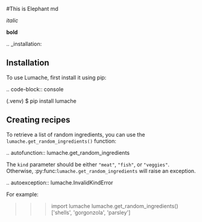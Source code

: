 #This is Elephant md

*italic*

**bold**

.. _installation:

Installation
------------

To use Lumache, first install it using pip:

.. code-block:: console

   (.venv) $ pip install lumache

Creating recipes
----------------

To retrieve a list of random ingredients,
you can use the ``lumache.get_random_ingredients()`` function:

.. autofunction:: lumache.get_random_ingredients

The ``kind`` parameter should be either ``"meat"``, ``"fish"``,
or ``"veggies"``. Otherwise, :py:func:`lumache.get_random_ingredients`
will raise an exception.

.. autoexception:: lumache.InvalidKindError

For example:

>>> import lumache
>>> lumache.get_random_ingredients()
['shells', 'gorgonzola', 'parsley']

